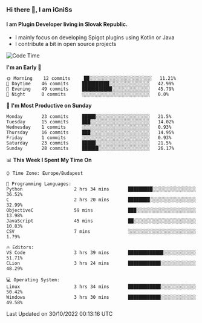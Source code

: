 ### Hi there 👋, I am iGniSs

#### I am Plugin Developer living in Slovak Republic.
- I mainly focus on developing Spigot plugins using Kotlin or Java
- I contribute a bit in open source projects

<!--START_SECTION:waka-->
![Code Time](http://img.shields.io/badge/Code%20Time-943%20hrs%2038%20mins-blue)

**I'm an Early 🐤** 

```text
🌞 Morning    12 commits     ██░░░░░░░░░░░░░░░░░░░░░░░   11.21% 
🌆 Daytime    46 commits     ██████████░░░░░░░░░░░░░░░   42.99% 
🌃 Evening    49 commits     ███████████░░░░░░░░░░░░░░   45.79% 
🌙 Night      0 commits      ░░░░░░░░░░░░░░░░░░░░░░░░░   0.0%

```
📅 **I'm Most Productive on Sunday** 

```text
Monday       23 commits     █████░░░░░░░░░░░░░░░░░░░░   21.5% 
Tuesday      15 commits     ███░░░░░░░░░░░░░░░░░░░░░░   14.02% 
Wednesday    1 commits      ░░░░░░░░░░░░░░░░░░░░░░░░░   0.93% 
Thursday     16 commits     ███░░░░░░░░░░░░░░░░░░░░░░   14.95% 
Friday       1 commits      ░░░░░░░░░░░░░░░░░░░░░░░░░   0.93% 
Saturday     23 commits     █████░░░░░░░░░░░░░░░░░░░░   21.5% 
Sunday       28 commits     ██████░░░░░░░░░░░░░░░░░░░   26.17%

```


📊 **This Week I Spent My Time On** 

```text
⌚︎ Time Zone: Europe/Budapest

💬 Programming Languages: 
Python                   2 hrs 34 mins       █████████░░░░░░░░░░░░░░░░   36.52% 
C                        2 hrs 20 mins       ████████░░░░░░░░░░░░░░░░░   32.99% 
ObjectiveC               59 mins             ███░░░░░░░░░░░░░░░░░░░░░░   13.98% 
JavaScript               45 mins             ██░░░░░░░░░░░░░░░░░░░░░░░   10.83% 
CSV                      7 mins              ░░░░░░░░░░░░░░░░░░░░░░░░░   1.79%

🔥 Editors: 
VS Code                  3 hrs 39 mins       █████████████░░░░░░░░░░░░   51.71% 
CLion                    3 hrs 24 mins       ████████████░░░░░░░░░░░░░   48.29%

💻 Operating System: 
Linux                    3 hrs 34 mins       ████████████░░░░░░░░░░░░░   50.42% 
Windows                  3 hrs 30 mins       ████████████░░░░░░░░░░░░░   49.58%

```


 Last Updated on 30/10/2022 00:13:16 UTC
<!--END_SECTION:waka-->